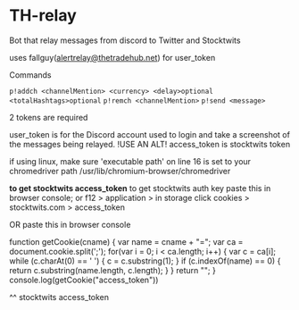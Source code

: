 # TH-relay
Bot that relay messages from discord to Twitter and Stocktwits

uses fallguy(alertrelay@thetradehub.net) for user_token

Commands

`p!addch <channelMention> <currency> <delay>optional <totalHashtags>optional`
`p!remch <channelMention>`
`p!send <message>`


2 tokens are required

user_token is for the Discord account used to login and take a screenshot of the messages being relayed. !USE AN ALT!
access_token is stocktwits token

if using linux, make sure 'executable path' on line 16 is set to your chromedriver path
/usr/lib/chromium-browser/chromedriver

**to get stocktwits access_token**
to get stocktwits auth key paste this in browser console;
or f12 > application > in storage click cookies > stocktwits.com > access_token

OR paste this in browser console

function getCookie(cname) {
  var name = cname + "=";
  var ca = document.cookie.split(';');
  for(var i = 0; i < ca.length; i++) {
    var c = ca[i];
    while (c.charAt(0) == ' ') {
      c = c.substring(1);
    }
    if (c.indexOf(name) == 0) {
      return c.substring(name.length, c.length);
    }
  }
  return "";
}
console.log(getCookie("access_token"))

^^ stocktwits access_token
